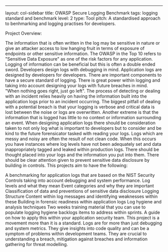 ---

layout: col-sidebar
title: OWASP Secure Logging Benchmark
tags: logging standard and benchmark
level: 2
type: Tool
pitch: A standardised approach to benhmarking and logging practises for developers.


Project Overview:

The information that is often written in the log may be sensitive in nature or give an attacker access to low hanging fruit in terms of exposure of endpoints or other sensitive information. The OWASP in the Top 10 refers to "Sensitive Data Exposure" as one of the risk factors for any application. Logging of information can be beneficial but this is often a double ended sword. Developers design logs with debugging in mind. Application logs are designed by developers for developers. There are important components to have a secure standard of logging. There is great power within logging and taking into account designing your logs with future breaches in mind. "When nothing goes right, just go left". The process of detecting or dealing with an incident relies heavily on having the information built into the application logs prior to an incident occurring. The biggest pitfall of dealing with a potential breach is that your logging is verbose and critical data is lost between the noise or logs are overwritten. Another extreme is that the information that is logged has little to no context or information surrounding an event. When designing application logs there should be consideration taken to not only log what is important to developers but to consider and be kind to the future forensicator tasked with reading your logs. Logs which are messy and noisy are often the result of not clean code. When this occurs you have instances where log levels have not been adequately set and data inappropriately tagged and leaked within production logs. There should be thought placed into your logs and the information you put into them. There should be clear attention given to prevent sensitive data disclosure by building in controls. This projects aim to have the following:

A benchmarking for application logs that are based on the NIST Security Controls taking into account debugging and system performance.
Log levels and what they mean
Event categories and why they are important
Classification of data and preventions of sensitive data disclosure
Logging Structure
Content within log messages and identifying weaknesses within these
Building in forensic readiness within application logs
Log hygiene and analysis techniques
Two weeks training material that you can use to populate logging hygiene backlogs items to address within sprints.
A guide on how to apply this within your application security team.
This project is a movement more than it is a standard. Logs are for more than just debugging and system metrics. They give insights into code quality and can be a symptom of problems within development teams. They are crucial to understanding a breach, mitigation against breaches and information gathering for threat modelling.
